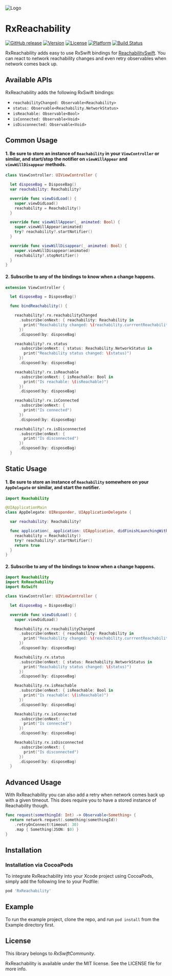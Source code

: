 ![Logo](https://raw.githubusercontent.com/RxSwiftCommunity/RxReachability/master/Assets/Logo.png)

RxReachability
=========
[![GitHub release](https://img.shields.io/github/release/RxSwiftCommunity/rxreachability.svg)](https://github.com/RxSwiftCommunity/rxreachability/releases)
[![Version](https://img.shields.io/cocoapods/v/RxReachability.svg?style=flat)](http://cocoapods.org/pods/RxReachability)
[![License](https://img.shields.io/cocoapods/l/RxReachability.svg?style=flat)](http://cocoapods.org/pods/RxReachability)
[![Platform](https://img.shields.io/cocoapods/p/RxReachability.svg?style=flat)](http://cocoapods.org/pods/RxReachability)
[![Build Status](https://travis-ci.org/RxSwiftCommunity/RxReachability.svg?branch=master)](https://travis-ci.org/RxSwiftCommunity/RxReachability)


RxReachability adds easy to use RxSwift bindings for [ReachabilitySwift](https://github.com/ashleymills/Reachability.swift).
You can react to network reachability changes and even retry observables when network comes back up.

## Available APIs

RxReachability adds the following RxSwift bindings:

- `reachabilityChanged: Observable<Reachability>`
- `status: Observable<Reachability.NetworkStatus>`
- `isReachable: Observable<Bool>`
- `isConnected: Observable<Void>`
- `isDisconnected: Observable<Void>`

## Common Usage

#### 1. Be sure to store an instance of `Reachability` in your `ViewController` or similar, and start/stop the notifier on `viewWillAppear` and `viewWillDisappear` methods.

```swift
class ViewController: UIViewController {

  let disposeBag = DisposeBag()
  var reachability: Reachability?

  override func viewDidLoad() {
    super.viewDidLoad()
    reachability = Reachability()
  }

  override func viewWillAppear(_ animated: Bool) {
    super.viewWillAppear(animated)
    try? reachability?.startNotifier()
  }

  override func viewWillDisappear(_ animated: Bool) {
    super.viewWillDisappear(animated)
    reachability?.stopNotifier()
  }
}

```

#### 2. Subscribe to any of the bindings to know when a change happens.

```swift
extension ViewController {

  let disposeBag = DisposeBag()

  func bindReachability() {

    reachability?.rx.reachabilityChanged
      .subscribe(onNext: { reachability: Reachability in
        print("Reachability changed: \(reachability.currrentReachabilityStatus)")
      })
      .disposed(by: disposeBag)

    reachability?.rx.status
      .subscribe(onNext: { status: Reachability.NetworkStatus in
        print("Reachability status changed: \(status)")
      })
      .disposed(by: disposeBag)

    reachability?.rx.isReachable
      .subscribe(onNext: { isReachable: Bool in
        print("Is reachable: \(isReachable)")
      })
      .disposed(by: disposeBag)

    reachability?.rx.isConnected
      .subscribe(onNext: {
        print("Is connected")
      })
      .disposed(by: disposeBag)

    reachability?.rx.isDisconnected
      .subscribe(onNext: {
        print("Is disconnected")
      })
      .disposed(by: disposeBag)
  }
```

## Static Usage

#### 1. Be sure to store an instance of `Reachability` somewhere on your `AppDelegate` or similar, and start the notifier.

```swift
import Reachability

@UIApplicationMain
class AppDelegate: UIResponder, UIApplicationDelegate {

  var reachability: Reachability?

  func application(_ application: UIApplication, didFinishLaunchingWithOptions launchOptions: [UIApplicationLaunchOptionsKey: Any]?) -> Bool {
    reachability = Reachability()
    try? reachability?.startNotifier()
    return true
  }
}

```

#### 2. Subscribe to any of the bindings to know when a change happens.

```swift
import Reachability
import RxReachability
import RxSwift

class ViewController: UIViewController {

  let disposeBag = DisposeBag()

  override func viewDidLoad() {
    super.viewDidLoad()

    Reachability.rx.reachabilityChanged
      .subscribe(onNext: { reachability: Reachability in
        print("Reachability changed: \(reachability.currrentReachabilityStatus)")
      })
      .disposed(by: disposeBag)

    Reachability.rx.status
      .subscribe(onNext: { status: Reachability.NetworkStatus in
        print("Reachability status changed: \(status)")
      })
      .disposed(by: disposeBag)

    Reachability.rx.isReachable
      .subscribe(onNext: { isReachable: Bool in
        print("Is reachable: \(isReachable)")
      })
      .disposed(by: disposeBag)

    Reachability.rx.isConnected
      .subscribe(onNext: {
        print("Is connected")
      })
      .disposed(by: disposeBag)

    Reachability.rx.isDisconnected
      .subscribe(onNext: {
        print("Is disconnected")
      })
      .disposed(by: disposeBag)
  }
```

## Advanced Usage

With RxReachability you can also add a retry when network comes back up with a given timeout.
This does require you to have a stored instance of Reachability though.

```swift
func request(somethingId: Int) -> Observable<Something> {
  return network.request(.something(somethingId))
    .retryOnConnect(timeout: 30)
    .map { Something(JSON: $0) }
}
```

## Installation

### Installation via CocoaPods

To integrate RxReachability into your Xcode project using CocoaPods, simply add the following line to your Podfile:

```ruby
pod 'RxReachability'
```

## Example

To run the example project, clone the repo, and run `pod install` from the Example directory first.

## License

This library belongs to _RxSwiftCommunity_.

RxReachability is available under the MIT license. See the LICENSE file for more info.
